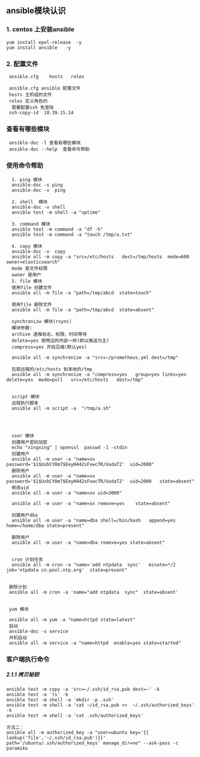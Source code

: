 ## ansible模块认识

### 1. centos 上安装ansible  
    yum install epel-release  -y
    yum install ansible   -y 
### 2. 配置文件
     ansible.cfg    hosts   roles  
    
     ansible.cfg ansible 配置文件
     hosts 主机组的文件
     roles 定义角色的   
      需要配置ssh 免登陆  
     ssh-copy-id  10.39.15.14  
### 查看有哪些模块
     ansible-doc -l 查看有哪些模块
     ansible-doc --help  查看命令帮助

### 使用命令帮助 
      1. ping 模块
      ansible-doc -s ping 
      ansible-doc -v  ping
        
      2. shell  模块
      ansible-doc -v shell
      ansible test -m shell -a "uptime" 
      
      3. command 模块 
      ansible test -m command -a "df -h"
      ansible test -m command -a "touch /tmp/a.txt"
      
      4. copy 模块 
      ansible-doc -v  copy   
      ansible all -m copy -a "src=/etc/hosts   dest=/tmp/hosts  mode=600  owner=elasticsearch"  
      mode 是文件权限
      owner 是用户 
      5. file 模块
      使用file 创建文件
      ansible all -m file -a "path=/tmp/abcd  state=touch"
      
      使用file 删除文件
      ansible all -m file -a "path=/tmp/abcd  state=absent"
      
      synchronizw 模块(rsync)
      模块参数:
      archive 递推标志，权限，时间等待
      delete=yes 使两边的内容一样(即以推送为主)
      compress=yes 开启压缩(默认yes)
      
      ansible all -m synchronize -a "src=~/prometheus.yml dest=/tmp"
      
      拉取远端的/etc/hosts 到本地的/tmp 
      ansible all -m synchronize -a "compress=yes   group=yes links=yes delete=yes  mode=pull   src=/etc/hosts   dest=/tmp" 
      
      
      script 模块 
      远程执行脚本
      ansible all -m script -a  "/tmp/a.sh"  
      
      
      
      
      user 模块 
      创建用户密码加密
      echo "xingxing" | openssl  passwd -1 -stdin  
      创建用户
      ansible all -m user -a "name=xx  password='$1$UxbCY0m7$EeyH442sFvwcTR/UudaT2'  uid=2000" 
      删除用户
      ansible all -m user -a "name=xx  password='$1$UxbCY0m7$EeyH442sFvwcTR/UudaT2'  uid=2000   state=absent" 
      修改uid 
      ansible all -m user -a "name=xx uid=3000"  
      
      ansible all -m user -a "name=xx remove=yes    state=absent"
      
      创建用户dba 
      ansible all -m user -a "name=dba shell=/bin/bash   append=yes home=/home/dba state=present"  
      
      删除用户
      ansible all -m user -a "name=dba remove=yes state=absent"
      
      
      cron 计划任务 
      ansible all -m cron -a "name='add ntpdata  sync'   minute=*/2   job='ntpdata cn.pool.ntp.org'  state=present"
      
      
     删除计划
     ansible all -m cron -a 'name="add ntpdata  sync"  state=absent'
     
     
     yum 模块
     
     ansible all -m yum -a "name=httpd state=latest"
     启动 
     ansible-doc -s service
     开机启动  
     ansible all -m service -a "name=httpd  enable=yes state=started" 
     
     
    
     
               
### 客户端执行命令
##### 2.1.1 拷贝秘钥    
    ansible test -m copy -a 'src=~/.ssh/id_rsa.pub dest=~' -k
    ansible test -a 'ls' -k 
    ansible test -m shell -a 'mkdir -p .ssh'
    ansible test -m shell -a 'cat ~/id_rsa.pub >>  ~/.ssh/authorized_keys' -k
    ansible test -m shell -a 'cat .ssh/authorized_keys'

    方法二：
    ansible all -m authorized_key -a "user=ubuntu key='{{ lookup('file','~/.ssh/id_rsa.pub')}}'  path='/ubuntu/.ssh/authorized_keys' manage_dir=no" --ask-pass -c paramiko
    
    


    